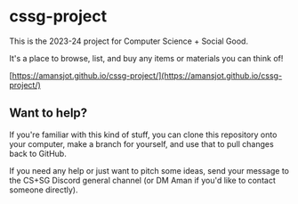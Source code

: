 # cssg-project

This is the 2023-24 project for Computer Science + Social Good. 

It's a place to browse, list, and buy any items or materials you can think of!

[https://amansjot.github.io/cssg-project/](https://amansjot.github.io/cssg-project/)

## Want to help?

If you're familiar with this kind of stuff, you can clone this repository onto your computer, make a branch for yourself, and use that to pull changes back to GitHub. 

If you need any help or just want to pitch some ideas, send your message to the CS+SG Discord general channel (or DM Aman if you'd like to contact someone directly).
